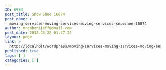 ```yaml
---
ID: 6984
post_title: Snow Shoe 16874
post_name: >
  moving-services-moving-services-moving-services-snowshoe-16874
author: mrgabonijeff@gmail.com
post_date: 2018-03-28 01:47:23
layout: page
link: >
  http://localhost/wordpress/moving-services-moving-services-moving-services-snowshoe-16874/
published: true
tags: [ ]
categories: [ ]
---
```

